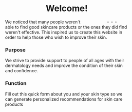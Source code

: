 <h1 style = "text-align: center">Welcome!</h1>

<!-- Aside Section -->
<head> 
    <style>
    aside {
    width: 30%;
    padding-left: 15px;
    margin-left: 15px;
    float: right;
    font-style: italic;
    }
    </style>
</head>

<!-- Image Carousel -->
<head>
<meta name="viewport" content="width=device-width, initial-scale=1">
    <style>
        * {box-sizing: border-box;}
        .mySlides {display: none;}
        img {vertical-align: middle;}
        .slideshow-container {
        max-width: 1000px;
        position: relative;
        margin: auto;
        }
        .dot {
        height: 5px;
        width: 5px;
        margin: 2px;
        background-color: #bbb;
        border-radius: 50%;
        display: inline-block;
        transition: background-color 0.6s ease;
        }
        .active {
        background-color: #717171;
        }
        .fade {
        animation-name: fade;
        animation-duration: 3s;
        }
        @keyframes fade {
        from {opacity: .4} 
        to {opacity: 1}
        }
        @media only screen and (max-width: 300px) {
        .text {font-size: 11px}
        }
    </style>
</head>

<body>

<!-- <aside>
    <img src = "/images/HomepageImage.jpg" alt = "Homepage Image">
</aside> -->

<aside>
    <div class="slideshow-container">
        <div class="mySlides fade"><img src="/images/CarouselImage1.jpg" style="width:100%"></div>
        <div class="mySlides fade"><img src="/images/CarouselImage2.jpg" style="width:100%"></div>
        <div class="mySlides fade"><img src="/images/CarouselImage3.jpg" style="width:100%"></div>
    </div>
    <div style="text-align:center">
        <span class="dot"></span>
        <span class="dot"></span>
        <span class="dot"></span>
    </div>
    <!--  -->
    <script>
    let slideIndex = 0;
    showSlides();
    function showSlides() {
    let i;
    let slides = document.getElementsByClassName("mySlides");
    let dots = document.getElementsByClassName("dot");
    for (i = 0; i < slides.length; i++) {
        slides[i].style.display = "none";  
    }
    slideIndex++;
    if (slideIndex > slides.length) {slideIndex = 1}
    for (i = 0; i < dots.length; i++) {
        dots[i].className = dots[i].className.replace(" active", "");
    }
    slides[slideIndex-1].style.display = "block";  
    dots[slideIndex-1].className += " active";
    setTimeout(showSlides, 3000);
    }
    </script>
</aside>

<p>We noticed that many people weren't able to find good skincare products or the ones they did find weren't effective. This inspired us to create this website in order to help those who wish to improve their skin.</p>

<h3><strong>Purpose</strong></h3>
<p>We strive to provide support to people of all ages with their dermatology needs and improve the condition of their skin and confidence.</p>
<h3><strong>Function</strong></h3>
<p>Fill out this quick form about you and your skin type so we can generate personalized recommendations for skin care products</p>
